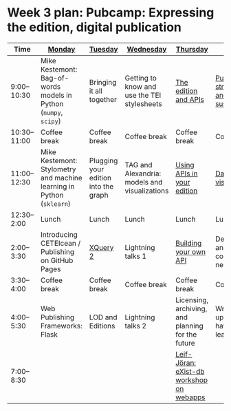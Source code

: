 # Week 3 plan: Pubcamp: Expressing the edition, digital publication

Time | [Monday](week_3_day_1_plan.md) |[Tuesday](week_3_day_2_plan.md) |[Wednesday](week_3_day_3_plan.md) |[Thursday](week_3_day_4_plan.md) |[Friday](week_3_day_5_plan.md) |[Saturday](week_3_day_6_plan.md) |
---- | ---- | ---- | ---- | ---- | ---- | ----
9:00–10:30 |  Mike Kestemont: Bag-of-words models in Python (`numpy`, `scipy`) | Bringing it all together | Getting to know and use the TEI stylesheets | [The edition and APIs](api_intro.md) | [Publishing strategies and sustainability](week_3_day_5_session_1.md) | Rationale and design of the Institute 
10:30–11:00 |  Coffee break | Coffee break | Coffee break | Coffee break | Coffee break | Coffee break 
11:00–12:30 |  Mike Kestemont: Stylometry and machine learning in Python (`sklearn`) | Plugging your edition into the graph | TAG and Alexandria: models and visualizations | [Using APIs in your edition](using_apis_edition.md) | [Data visualization](visualization.md) | Rationale and design of the Institute (continued) 
12:30–2:00 |  Lunch | Lunch | Lunch | Lunch | Lunch |       
2:00–3:30 |  Introducing CETEIcean / Publishing on GitHub Pages | [XQuery 2](xquery_2.md) | Lightning talks 1 | [Building your own API](building_apis.md) | Deployment and further coding if needed |       
3:30–4:00 |  Coffee break | Coffee break | Coffee break | Coffee break | Coffee break |       
4:00–5:30 |  Web Publishing Frameworks: Flask | LOD and Editions | Lightning talks 2 | Licensing, archiving, and planning for the future | Wrapping up: What have we learned? |       
7:00–8:30 |        |       |       | [Leif-Jöran: eXist-db workshop on webapps](exist_xquery_webapps.md) |       |       
